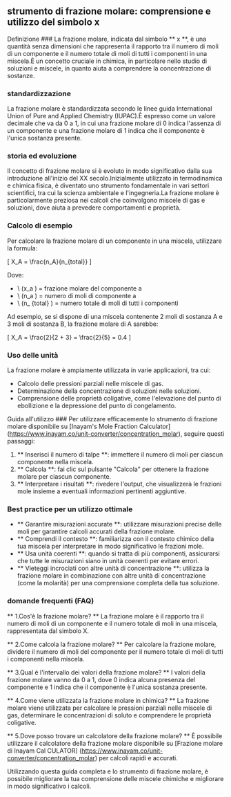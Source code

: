 ## strumento di frazione molare: comprensione e utilizzo del simbolo x

Definizione ###
La frazione molare, indicata dal simbolo ** x **, è una quantità senza dimensioni che rappresenta il rapporto tra il numero di moli di un componente e il numero totale di moli di tutti i componenti in una miscela.È un concetto cruciale in chimica, in particolare nello studio di soluzioni e miscele, in quanto aiuta a comprendere la concentrazione di sostanze.

### standardizzazione
La frazione molare è standardizzata secondo le linee guida International Union of Pure and Applied Chemistry (IUPAC).È espresso come un valore decimale che va da 0 a 1, in cui una frazione molare di 0 indica l'assenza di un componente e una frazione molare di 1 indica che il componente è l'unica sostanza presente.

### storia ed evoluzione
Il concetto di frazione molare si è evoluto in modo significativo dalla sua introduzione all'inizio del XX secolo.Inizialmente utilizzato in termodinamica e chimica fisica, è diventato uno strumento fondamentale in vari settori scientifici, tra cui la scienza ambientale e l'ingegneria.La frazione molare è particolarmente preziosa nei calcoli che coinvolgono miscele di gas e soluzioni, dove aiuta a prevedere comportamenti e proprietà.

### Calcolo di esempio
Per calcolare la frazione molare di un componente in una miscela, utilizzare la formula:

\[ X_A = \frac{n_A}{n_{total}} \]

Dove:
- \ (x_a \) = frazione molare del componente a
- \ (n_a \) = numero di moli di componente a
- \ (n_ {total} \) = numero totale di moli di tutti i componenti

Ad esempio, se si dispone di una miscela contenente 2 moli di sostanza A e 3 moli di sostanza B, la frazione molare di A sarebbe:

\[ X_A = \frac{2}{2 + 3} = \frac{2}{5} = 0.4 \]

### Uso delle unità
La frazione molare è ampiamente utilizzata in varie applicazioni, tra cui:
- Calcolo delle pressioni parziali nelle miscele di gas.
- Determinazione della concentrazione di soluzioni nelle soluzioni.
- Comprensione delle proprietà coligative, come l'elevazione del punto di ebollizione e la depressione del punto di congelamento.

Guida all'utilizzo ###
Per utilizzare efficacemente lo strumento di frazione molare disponibile su [Inayam's Mole Fraction Calculator] (https://www.inayam.co/unit-converter/concentration_molar), seguire questi passaggi:
1. ** Inserisci il numero di talpe **: immettere il numero di moli per ciascun componente nella miscela.
2. ** Calcola **: fai clic sul pulsante "Calcola" per ottenere la frazione molare per ciascun componente.
3. ** Interpretare i risultati **: rivedere l'output, che visualizzerà le frazioni mole insieme a eventuali informazioni pertinenti aggiuntive.

### Best practice per un utilizzo ottimale
- ** Garantire misurazioni accurate **: utilizzare misurazioni precise delle moli per garantire calcoli accurati della frazione molare.
- ** Comprendi il contesto **: familiarizza con il contesto chimico della tua miscela per interpretare in modo significativo le frazioni mole.
- ** Usa unità coerenti **: quando si tratta di più componenti, assicurarsi che tutte le misurazioni siano in unità coerenti per evitare errori.
- ** Vieteggi incrociati con altre unità di concentrazione **: utilizza la frazione molare in combinazione con altre unità di concentrazione (come la molarità) per una comprensione completa della tua soluzione.

### domande frequenti (FAQ)

** 1.Cos'è la frazione molare? **
La frazione molare è il rapporto tra il numero di moli di un componente e il numero totale di moli in una miscela, rappresentata dal simbolo X.

** 2.Come calcola la frazione molare? **
Per calcolare la frazione molare, dividere il numero di moli del componente per il numero totale di moli di tutti i componenti nella miscela.

** 3.Qual è l'intervallo dei valori della frazione molare? **
I valori della frazione molare vanno da 0 a 1, dove 0 indica alcuna presenza del componente e 1 indica che il componente è l'unica sostanza presente.

** 4.Come viene utilizzata la frazione molare in chimica? **
La frazione molare viene utilizzata per calcolare le pressioni parziali nelle miscele di gas, determinare le concentrazioni di soluto e comprendere le proprietà coligative.

** 5.Dove posso trovare un calcolatore della frazione molare? **
È possibile utilizzare il calcolatore della frazione molare disponibile su [Frazione molare di Inayam Cal CULATOR] (https://www.inayam.co/unit-converter/concentration_molar) per calcoli rapidi e accurati.

Utilizzando questa guida completa e lo strumento di frazione molare, è possibile migliorare la tua comprensione delle miscele chimiche e migliorare in modo significativo i calcoli.